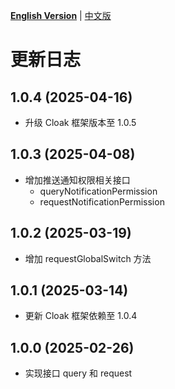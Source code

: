 [**English Version**](./CHANGELOG-EN.md) | [中文版](./CHANGELOG.md)

# 更新日志

## 1.0.4 (2025-04-16)
- 升级 Cloak 框架版本至 1.0.5

## 1.0.3 (2025-04-08)
- 增加推送通知权限相关接口
  - queryNotificationPermission
  - requestNotificationPermission

## 1.0.2 (2025-03-19)
- 增加 requestGlobalSwitch 方法

## 1.0.1 (2025-03-14)
- 更新 Cloak 框架依赖至 1.0.4

## 1.0.0 (2025-02-26)
- 实现接口 query 和 request
